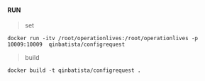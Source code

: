 #### RUN
> set
```
docker run -itv /root/operationlives:/root/operationlives -p 10009:10009  qinbatista/configrequest
```

> build

```
docker build -t qinbatista/configrequest .
```

